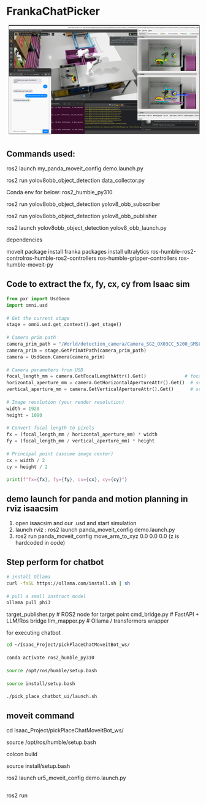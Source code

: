 # FrankaChatPicker
![image](docs/PickPlace.png)

## Commands used:

ros2 launch my_panda_moveit_config demo.launch.py 

ros2 run yolov8obb_object_detection data_collector.py 




Conda env for below: ros2_humble_py310

ros2 run yolov8obb_object_detection yolov8_obb_subscriber

ros2 run yolov8obb_object_detection yolov8_obb_publisher 

ros2 launch yolov8obb_object_detection yolov8_obb_launch.py


dependencies

moveit package
install franka packages
install ultralytics
ros-humble-ros2-controlros-humble-ros2-controllers
ros-humble-gripper-controllers
ros-humble-moveit-py




## Code to extract the fx, fy, cx, cy from Isaac sim 

```python
from pxr import UsdGeom
import omni.usd

# Get the current stage
stage = omni.usd.get_context().get_stage()

# Camera prim path
camera_prim_path = "/World/detection_camera/Camera_SG2_OX03CC_5200_GMSL2_H60YA"
camera_prim = stage.GetPrimAtPath(camera_prim_path)
camera = UsdGeom.Camera(camera_prim)

# Camera parameters from USD
focal_length_mm = camera.GetFocalLengthAttr().Get()              # focal length in mm
horizontal_aperture_mm = camera.GetHorizontalApertureAttr().Get()  # sensor width in mm
vertical_aperture_mm = camera.GetVerticalApertureAttr().Get()      # sensor height in mm

# Image resolution (your render resolution)
width = 1920
height = 1080

# Convert focal length to pixels
fx = (focal_length_mm / horizontal_aperture_mm) * width
fy = (focal_length_mm / vertical_aperture_mm) * height

# Principal point (assume image center)
cx = width / 2
cy = height / 2

print(f"fx={fx}, fy={fy}, cx={cx}, cy={cy}")
```
## demo launch for panda and motion planning in rviz isaacsim
1. open isaacsim and our .usd and start simulation
2. launch rviz : ros2 launch panda_moveit_config demo.launch.py 
3. ros2 run panda_moveit_config move_arm_to_xyz 0.0 0.0 0.0 (z is hardcoded in code)


## Step perform for chatbot
```bash
# install Ollama
curl -fsSL https://ollama.com/install.sh | sh

# pull a small instruct model
ollama pull phi3
```
target_publisher.py    # ROS2 node for target point 
cmd_bridge.py          # FastAPI + LLM/Ros bridge
llm_mapper.py          # Ollama / transformers wrapper

for executing chatbot
```bash
cd ~/Isaac_Project/pickPlaceChatMoveitBot_ws/

conda activate ros2_humble_py310

source /opt/ros/humble/setup.bash

source install/setup.bash

./pick_place_chatbot_ui/launch.sh 
```


## moveit command 

cd Isaac_Project/pickPlaceChatMoveitBot_ws/

source /opt/ros/humble/setup.bash

colcon build

source install/setup.bash  

ros2 launch ur5_moveit_config demo.launch.py 


##

ros2 run

